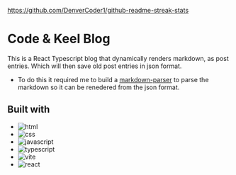 https://github.com/DenverCoder1/github-readme-streak-stats
# Code & Keel Blog

This is a React Typescript blog that dynamically renders markdown, as post entries. Which will then save old post entries in json format.
- To do this it required me to build a [markdown-parser](https://github.com/ChrisForti/markdown-parser) to parse the markdown so it can be renedered from the json format.

## Built with

- ![html](https://img.shields.io/badge/HTML-5-orange)
- ![css](https://img.shields.io/badge/CSS-3-blue)
- ![javascript](https://img.shields.io/badge/JavaScript-ES6-yellow)
- ![typescript](https://img.shields.io/badge/TypeScript-4.4-blue)
- ![vite](https://img.shields.io/badge/Vite-2.6-green)
- ![react](https://img.shields.io/badge/React-19-blue)
